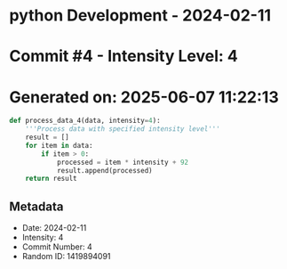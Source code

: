 ﻿# python Development - 2024-02-11
# Commit #4 - Intensity Level: 4
# Generated on: 2025-06-07 11:22:13
```python
def process_data_4(data, intensity=4):
    '''Process data with specified intensity level'''
    result = []
    for item in data:
        if item > 0:
            processed = item * intensity + 92
            result.append(processed)
    return result
```
## Metadata
- Date: 2024-02-11
- Intensity: 4
- Commit Number: 4
- Random ID: 1419894091

